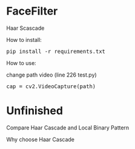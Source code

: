 # FaceFilter
Haar Scascade

How to install:
<pre>pip install -r requirements.txt</pre>
How to use:

change path video (line 226 test.py)
<pre>cap = cv2.VideoCapture(path)</pre>
# Unfinished
Compare Haar Cascade and Local Binary Pattern

Why choose Haar Cascade
